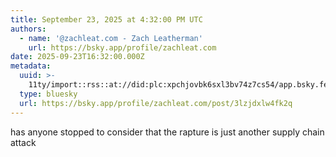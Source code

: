 ```yaml
---
title: September 23, 2025 at 4:32:00 PM UTC
authors:
  - name: '@zachleat.com - Zach Leatherman'
    url: https://bsky.app/profile/zachleat.com
date: 2025-09-23T16:32:00.000Z
metadata:
  uuid: >-
    11ty/import::rss::at://did:plc:xpchjovbk6sxl3bv74z7cs54/app.bsky.feed.post/3lzjdxlw4fk2q
  type: bluesky
  url: https://bsky.app/profile/zachleat.com/post/3lzjdxlw4fk2q
---
```

has anyone stopped to consider that the rapture is just another supply chain attack